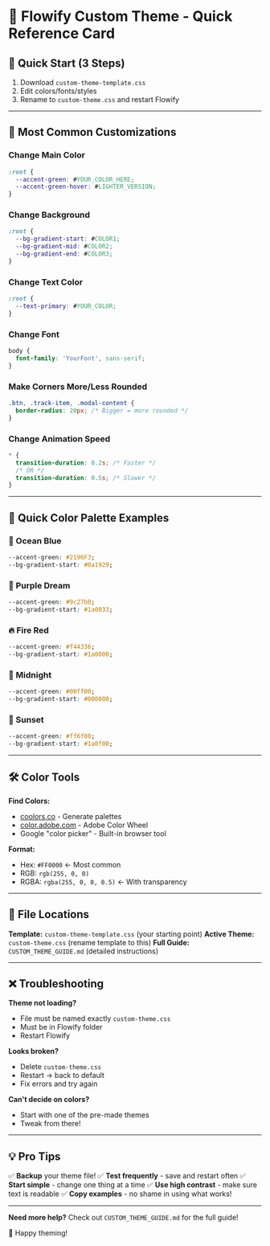 # 🎨 Flowify Custom Theme - Quick Reference Card

## 🚀 Quick Start (3 Steps)
1. Download `custom-theme-template.css`
2. Edit colors/fonts/styles
3. Rename to `custom-theme.css` and restart Flowify

---

## 🎨 Most Common Customizations

### Change Main Color
```css
:root {
  --accent-green: #YOUR_COLOR_HERE;
  --accent-green-hover: #LIGHTER_VERSION;
}
```

### Change Background
```css
:root {
  --bg-gradient-start: #COLOR1;
  --bg-gradient-mid: #COLOR2;
  --bg-gradient-end: #COLOR3;
}
```

### Change Text Color
```css
:root {
  --text-primary: #YOUR_COLOR;
}
```

### Change Font
```css
body {
  font-family: 'YourFont', sans-serif;
}
```

### Make Corners More/Less Rounded
```css
.btn, .track-item, .modal-content {
  border-radius: 20px; /* Bigger = more rounded */
}
```

### Change Animation Speed
```css
* {
  transition-duration: 0.2s; /* Faster */
  /* OR */
  transition-duration: 0.5s; /* Slower */
}
```

---

## 🌈 Quick Color Palette Examples

### 🌊 Ocean Blue
```css
--accent-green: #2196F3;
--bg-gradient-start: #0a1929;
```

### 💜 Purple Dream
```css
--accent-green: #9c27b0;
--bg-gradient-start: #1a0033;
```

### 🔥 Fire Red
```css
--accent-green: #f44336;
--bg-gradient-start: #1a0000;
```

### 🌙 Midnight
```css
--accent-green: #00ff00;
--bg-gradient-start: #000000;
```

### 🌅 Sunset
```css
--accent-green: #ff6f00;
--bg-gradient-start: #1a0f00;
```

---

## 🛠️ Color Tools

**Find Colors:**
- [coolors.co](https://coolors.co) - Generate palettes
- [color.adobe.com](https://color.adobe.com) - Adobe Color Wheel
- Google "color picker" - Built-in browser tool

**Format:**
- Hex: `#FF0000` ← Most common
- RGB: `rgb(255, 0, 0)`
- RGBA: `rgba(255, 0, 0, 0.5)` ← With transparency

---

## 📝 File Locations

**Template:** `custom-theme-template.css` (your starting point)
**Active Theme:** `custom-theme.css` (rename template to this)
**Full Guide:** `CUSTOM_THEME_GUIDE.md` (detailed instructions)

---

## ❌ Troubleshooting

**Theme not loading?**
- File must be named exactly `custom-theme.css`
- Must be in Flowify folder
- Restart Flowify

**Looks broken?**
- Delete `custom-theme.css`
- Restart → back to default
- Fix errors and try again

**Can't decide on colors?**
- Start with one of the pre-made themes
- Tweak from there!

---

## 💡 Pro Tips

✅ **Backup** your theme file!
✅ **Test frequently** - save and restart often
✅ **Start simple** - change one thing at a time
✅ **Use high contrast** - make sure text is readable
✅ **Copy examples** - no shame in using what works!

---

**Need more help?** Check out `CUSTOM_THEME_GUIDE.md` for the full guide!

🎨 Happy theming!
